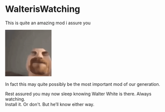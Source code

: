 # WalterisWatching

This is quite an amazing mod i assure you


<img src="logo.png" width="150" alt="the mod's logo" />


In fact this may quite possibly be the most important mod of our generation.

Rest assured you may now sleep knowing Walter White is there. Always watching.  
Install it. Or don't. But he’ll know either way.
